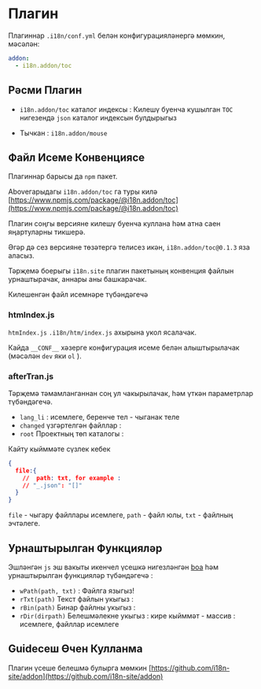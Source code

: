 # Плагин

Плагиннар `.i18n/conf.yml` белән конфигурацияләнергә мөмкин, мәсәлән:

```yml
addon:
  - i18n.addon/toc
```

## Рәсми Плагин

* `i18n.addon/toc` каталог индексы :
  Килешү буенча кушылган `TOC` нигезендә `json` каталог индексын булдырыгыз

* Тычкан : `i18n.addon/mouse`

## Файл Исеме Конвенциясе

Плагиннар барысы да `npm` пакет.

Aboveгарыдагы `i18n.addon/toc` га туры килә [https://www.npmjs.com/package/@i18n.addon/toc](https://www.npmjs.com/package/@i18n.addon/toc)

Плагин соңгы версияне килешү буенча куллана һәм атна саен яңартуларны тикшерә.

Әгәр дә сез версияне төзәтергә телисез икән, `i18n.addon/toc@0.1.3` яза аласыз.

Тәрҗемә боерыгы `i18n.site` плагин пакетының конвенция файлын урнаштырачак, аннары аны башкарачак.

Килешенгән файл исемнәре түбәндәгечә

### htmIndex.js

`htmIndex.js` `.i18n/htm/index.js` ахырына укол ясалачак.

Кайда `__CONF__` хәзерге конфигурация исеме белән алыштырылачак (мәсәлән `dev` яки `ol` ).

### afterTran.js

Тәрҗемә тәмамланганнан соң ул чакырылачак, һәм үткән параметрлар түбәндәгечә.

* `lang_li` : исемлеге, беренче тел - чыганак теле
* `changed` үзгәртелгән файллар :
* `root` Проектның төп каталогы :

Кайту кыйммәте сүзлек кебек

```json
{
  file:{
    //  path: txt, for example :
    // "_.json": "[]"
  }
}
```

`file` - чыгару файллары исемлеге, `path` - файл юлы, `txt` - файлның эчтәлеге.

## Урнаштырылган Функцияләр

Эшләнгән `js` эш вакыты икенчел үсешкә нигезләнгән [boa](https://github.com/boa-dev/boa) һәм урнаштырылган функцияләр түбәндәгечә :

* `wPath(path, txt)` : Файлга языгыз!
* `rTxt(path)` Текст файлын укыгыз :
* `rBin(path)` Бинар файлны укыгыз :
* `rDir(dirpath)` Белешмәлекне укыгыз : кире кыйммәт - массив : исемлеге, файллар исемлеге

## Guideсеш Өчен Кулланма

Плагин үсеше белешмә булырга мөмкин [https://github.com/i18n-site/addon](https://github.com/i18n-site/addon)